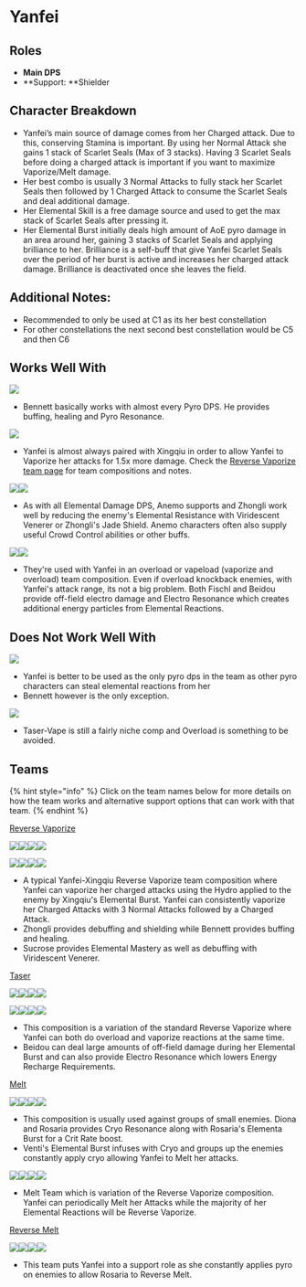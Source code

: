 # Yanfei

## Roles

* **Main DPS**
* \*\*Support: \*\*Shielder

## Character Breakdown

* Yanfei’s main source of damage comes from her Charged attack. Due to this, conserving Stamina is important. By using her Normal Attack she gains 1 stack of Scarlet Seals (Max of 3 stacks). Having 3 Scarlet Seals before doing a charged attack is important if you want to maximize Vaporize/Melt damage.
* Her best combo is usually 3 Normal Attacks to fully stack her Scarlet Seals then followed by 1 Charged Attack to consume the Scarlet Seals and deal additional damage.
* Her Elemental Skill is a free damage source and used to get the max stack of Scarlet Seals after pressing it.
* Her Elemental Burst initially deals high amount of AoE pyro damage in an area around her, gaining 3 stacks of Scarlet Seals and applying brilliance to her. Brilliance is a self-buff that give Yanfei Scarlet Seals over the period of her burst is active and increases her charged attack damage. Brilliance is deactivated once she leaves the field.

## Additional Notes:

* Recommended to only be used at C1 as its her best constellation
* For other constellations the next second best constellation would be C5 and then C6

## Works Well With

![](../../.gitbook/assets/UI\_AvatarIcon\_Bennett.png)

* Bennett basically works with almost every Pyro DPS. He provides buffing, healing and Pyro Resonance.

![](../../.gitbook/assets/UI\_AvatarIcon\_Xingqiu.png)

* Yanfei is almost always paired with Xingqiu in order to allow Yanfei to Vaporize her attacks for 1.5x more damage. Check the [Reverse Vaporize team page](../../teams/reverse-vaporize.md) for team compositions and notes.

![](../../.gitbook/assets/Element\_Anemo.webp)![](../../.gitbook/assets/UI\_AvatarIcon\_Zhongli.png)

* As with all Elemental Damage DPS, Anemo supports and Zhongli work well by reducing the enemy's Elemental Resistance with Viridescent Venerer or Zhongli's Jade Shield. Anemo characters often also supply useful Crowd Control abilities or other buffs.

![](../../.gitbook/assets/UI\_AvatarIcon\_Fischl.png)![](../../.gitbook/assets/UI\_AvatarIcon\_Beidou.png)

* They're used with Yanfei in an overload or vapeload (vaporize and overload) team composition. Even if overload knockback enemies, with Yanfei's attack range, its not a big problem. Both Fischl and Beidou provide off-field electro damage and Electro Resonance which creates additional energy particles from Elemental Reactions.

## Does Not Work Well With

![](../../.gitbook/assets/Element\_Pyro.webp)

* Yanfei is better to be used as the only pyro dps in the team as other pyro characters can steal elemental reactions from her
* Bennett however is the only exception.

![](../../.gitbook/assets/Element\_Electro.webp)

* Taser-Vape is still a fairly niche comp and Overload is something to be avoided.

## Teams

{% hint style="info" %}
Click on the team names below for more details on how the team works and alternative support options that can work with that team.
{% endhint %}

[Reverse Vaporize](../../teams/reverse-vaporize.md)

![](../../.gitbook/assets/UI\_AvatarIcon\_Yanfei.png)![](../../.gitbook/assets/UI\_AvatarIcon\_Xingqiu.png)![](../../.gitbook/assets/UI\_AvatarIcon\_Sucrose.png)![](../../.gitbook/assets/UI\_AvatarIcon\_Bennett.png)

![](../../.gitbook/assets/UI\_AvatarIcon\_Yanfei.png)![](../../.gitbook/assets/UI\_AvatarIcon\_Xingqiu.png)![](../../.gitbook/assets/UI\_AvatarIcon\_Zhongli.png)![](../../.gitbook/assets/UI\_AvatarIcon\_Bennett.png)

* A typical Yanfei-Xingqiu Reverse Vaporize team composition where Yanfei can vaporize her charged attacks using the Hydro applied to the enemy by Xingqiu's Elemental Burst. Yanfei can consistently vaporize her Charged Attacks with 3 Normal Attacks followed by a Charged Attack.
* Zhongli provides debuffing and shielding while Bennett provides buffing and healing.
* Sucrose provides Elemental Mastery as well as debuffing with Viridescent Venerer.

[Taser](broken-reference/)

![](../../.gitbook/assets/UI\_AvatarIcon\_Yanfei.png)![](../../.gitbook/assets/UI\_AvatarIcon\_Xingqiu.png)![](../../.gitbook/assets/UI\_AvatarIcon\_Fischl.png)![](../../.gitbook/assets/UI\_AvatarIcon\_Bennett.png)

![](../../.gitbook/assets/UI\_AvatarIcon\_Yanfei.png)![](../../.gitbook/assets/UI\_AvatarIcon\_Xingqiu.png)![](../../.gitbook/assets/UI\_AvatarIcon\_Beidou.png)![](../../.gitbook/assets/UI\_AvatarIcon\_Fischl.png)

* This composition is a variation of the standard Reverse Vaporize where Yanfei can both do overload and vaporize reactions at the same time.
* Beidou can deal large amounts of off-field damage during her Elemental Burst and can also provide Electro Resonance which lowers Energy Recharge Requirements.

[Melt](../../teams/melt.md)

![](../../.gitbook/assets/UI\_AvatarIcon\_Yanfei.png)![](../../.gitbook/assets/UI\_AvatarIcon\_Rosaria.png)![](../../.gitbook/assets/UI\_AvatarIcon\_Venti.png)![](../../.gitbook/assets/UI\_AvatarIcon\_Diona.png)

* This composition is usually used against groups of small enemies. Diona and Rosaria provides Cryo Resonance along with Rosaria's Elementa Burst for a Crit Rate boost.&#x20;
* Venti's Elemental Burst infuses with Cryo and groups up the enemies constantly apply cryo allowing Yanfei to Melt her attacks.

![](../../.gitbook/assets/UI\_AvatarIcon\_Yanfei.png)![](../../.gitbook/assets/UI\_AvatarIcon\_Xingqiu.png)![](../../.gitbook/assets/UI\_AvatarIcon\_Rosaria.png)![](../../.gitbook/assets/UI\_AvatarIcon\_Bennett.png)

* Melt Team which is variation of the Reverse Vaporize composition. Yanfei can periodically Melt her Attacks while the majority of her Elemental Reactions will be Reverse Vaporize.

[Reverse Melt](../../teams/reverse-melt.md)

![](../../.gitbook/assets/UI\_AvatarIcon\_Yanfei.png)![](../../.gitbook/assets/UI\_AvatarIcon\_Rosaria.png)![](../../.gitbook/assets/UI\_AvatarIcon\_Sucrose.png)![](../../.gitbook/assets/UI\_AvatarIcon\_Bennett.png)

* This team puts Yanfei into a support role as she constantly applies pyro on enemies to allow Rosaria to Reverse Melt.
